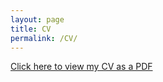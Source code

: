 ```yaml
---
layout: page
title: CV
permalink: /CV/
---
```


 [Click here to view my CV as a PDF](./Zach-Griebel-CV-2-6.pdf)
